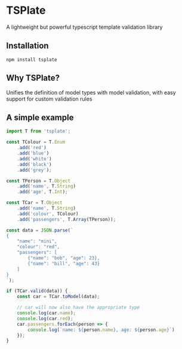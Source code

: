 # TSPlate

A lightweight but powerful typescript template validation library

## Installation

```
npm install tsplate
```

## Why TSPlate?

Unifies the definition of model types with model validation, with easy support for custom validation rules

## A simple example

```ts
import T from 'tsplate';

const TColour = T.Enum
    .add('red')
    .add('blue')
    .add('white')
    .add('black')
    .add('grey');

const TPerson = T.Object
    .add('name', T.String)
    .add('age', T.Int);

const TCar = T.Object
    .add('name', T.String)
    .add('colour', TColour)
    .add('passengers', T.Array(TPerson));

const data = JSON.parse(`
{
    "name": "mini",
    "colour": "red",
    "passengers": [
        {"name": "bob", "age": 23},
        {"name": "bill", "age": 43}
    ]
}
`);

if (TCar.valid(data)) {
    const car = TCar.toModel(data);

    // car will now also have the appropriate type
    console.log(car.name);
    console.log(car.red);
    car.passengers.forEach(person => {
        console.log(`name: ${person.name}, age: ${person.age}`)
    });
}
```
